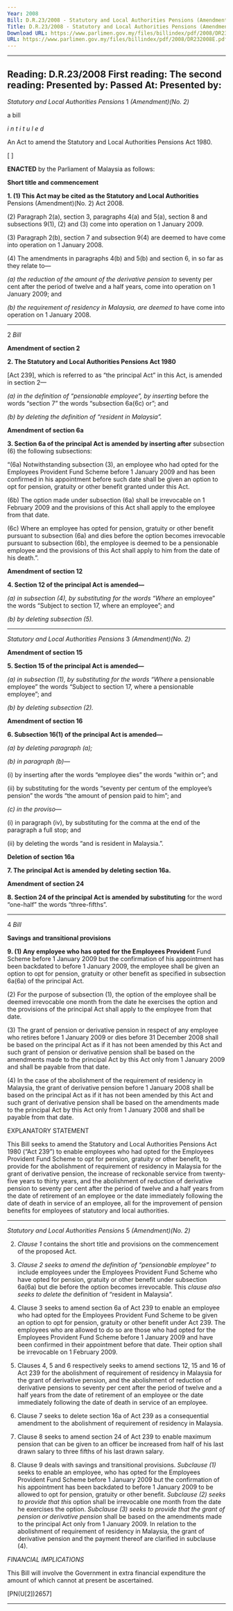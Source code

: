 ```yaml
---
Year: 2008
Bill: D.R.23/2008 - Statutory and Local Authorities Pensions (Amendment)(No. 2) Bill 2008 (Passed)
Title: D.R.23/2008 - Statutory and Local Authorities Pensions (Amendment)(No. 2) Bill 2008 (Passed)
Download URL: https://www.parlimen.gov.my/files/billindex/pdf/2008/DR232008E.pdf
URL: https://www.parlimen.gov.my/files/billindex/pdf/2008/DR232008E.pdf
---
```

---
Reading:
D.R.23/2008
First reading:
The second reading:
Presented by:
Passed At:
Presented by:
---

_Statutory and Local Authorities Pensions_ 1
_(Amendment)(No. 2)_

a bill

_i n t i t u l e d_

An Act to amend the Statutory and Local Authorities Pensions
Act 1980.

[ ]

**ENACTED** by the Parliament of Malaysia as follows:

**Short title and commencement**

**1. (1) This Act may be cited as the Statutory and Local Authorities**
Pensions (Amendment)(No. 2) Act 2008.

(2) Paragraph 2(a), section 3, paragraphs 4(a) and 5(a),
section 8 and subsections 9(1), (2) and (3) come into operation
on 1 January 2009.

(3) Paragraph 2(b), section 7 and subsection 9(4) are deemed
to have come into operation on 1 January 2008.

(4) The amendments in paragraphs 4(b) and 5(b) and
section 6, in so far as they relate to—

_(a) the reduction of the amount of the derivative pension to_
seventy per cent after the period of twelve and a half
years, come into operation on 1 January 2009; and

_(b) the requirement of residency in Malaysia, are deemed to_
have come into operation on 1 January 2008.


-----

2 _Bill_

**Amendment of section 2**

**2. The Statutory and Local Authorities Pensions Act 1980**

[Act 239], which is referred to as “the principal Act” in this Act,
is amended in section 2—

_(a) in the definition of “pensionable employee”, by inserting_
before the words “section 7” the words “subsection
6a(6c) or”; and

_(b) by deleting the definition of “resident in Malaysia”._

**Amendment of section 6a**

**3. Section 6a of the principal Act is amended by inserting after**
subsection (6) the following subsections:

“(6a) Notwithstanding subsection (3), an employee who
had opted for the Employees Provident Fund Scheme before
1 January 2009 and has been confirmed in his appointment
before such date shall be given an option to opt for pension,
gratuity or other benefit granted under this Act.

(6b) The option made under subsection (6a) shall be
irrevocable on 1 February 2009 and the provisions of this
Act shall apply to the employee from that date.

(6c) Where an employee has opted for pension, gratuity
or other benefit pursuant to subsection (6a) and dies before
the option becomes irrevocable pursuant to subsection (6b),
the employee is deemed to be a pensionable employee and
the provisions of this Act shall apply to him from the date
of his death.”.

**Amendment of section 12**

**4. Section 12 of the principal Act is amended—**

_(a) in subsection (4), by substituting for the words “Where_
an employee” the words “Subject to section 17, where
an employee”; and

_(b) by deleting subsection (5)._


-----

_Statutory and Local Authorities Pensions_ 3
_(Amendment)(No. 2)_

**Amendment of section 15**

**5. Section 15 of the principal Act is amended—**

_(a) in subsection (1), by substituting for the words “Where_
a pensionable employee” the words “Subject to
section 17, where a pensionable employee”; and

_(b) by deleting subsection (2)._

**Amendment of section 16**

**6. Subsection 16(1) of the principal Act is amended—**

_(a) by deleting paragraph_ _(a);_

_(b) in paragraph_ _(b)—_

(i) by inserting after the words “employee dies” the
words “within or”; and

(ii) by substituting for the words “seventy per centum
of the employee’s pension” the words “the amount
of pension paid to him”; and

_(c) in the proviso—_

(i) in paragraph (iv), by substituting for the comma
at the end of the paragraph a full stop; and

(ii) by deleting the words “and is resident in
Malaysia.”.

**Deletion of section 16a**

**7. The principal Act is amended by deleting section 16a.**

**Amendment of section 24**

**8. Section 24 of the principal Act is amended by substituting**
for the word “one-half” the words “three-fifths”.


-----

4 _Bill_

**Savings and transitional provisions**

**9. (1) Any employee who has opted for the Employees Provident**
Fund Scheme before 1 January 2009 but the confirmation of his
appointment has been backdated to before 1 January 2009, the
employee shall be given an option to opt for pension, gratuity or
other benefit as specified in subsection 6a(6a) of the principal
Act.

(2) For the purpose of subsection (1), the option of the employee
shall be deemed irrevocable one month from the date he exercises
the option and the provisions of the principal Act shall apply to
the employee from that date.

(3) The grant of pension or derivative pension in respect of
any employee who retires before 1 January 2009 or dies before
31 December 2008 shall be based on the principal Act as if it
has not been amended by this Act and such grant of pension or
derivative pension shall be based on the amendments made to
the principal Act by this Act only from 1 January 2009 and shall
be payable from that date.

(4) In the case of the abolishment of the requirement of
residency in Malaysia, the grant of derivative pension before
1 January 2008 shall be based on the principal Act as if it has not
been amended by this Act and such grant of derivative pension
shall be based on the amendments made to the principal Act by
this Act only from 1 January 2008 and shall be payable from
that date.

EXPLANATORY STATEMENT

This Bill seeks to amend the Statutory and Local Authorities Pensions Act 1980
(“Act 239”) to enable employees who had opted for the Employees Provident
Fund Scheme to opt for pension, gratuity or other benefit, to provide for the
abolishment of requirement of residency in Malaysia for the grant of derivative
pension, the increase of reckonable service from twenty-five years to thirty
years, and the abolishment of reduction of derivative pension to seventy per
cent after the period of twelve and a half years from the date of retirement
of an employee or the date immediately following the date of death in service
of an employee, all for the improvement of pension benefits for employees
of statutory and local authorities.


-----

_Statutory and Local Authorities Pensions_ 5
_(Amendment)(No. 2)_

2. _Clause 1_ contains the short title and provisions on the commencement of
the proposed Act.

3. _Clause 2 seeks to amend the definition of “pensionable employee” to_
include employees under the Employees Provident Fund Scheme who have
opted for pension, gratuity or other benefit under subsection 6a(6a) but die
before the option becomes irrevocable. This _clause also seeks to delete the_
definition of “resident in Malaysia”.

4. Clause 3 seeks to amend section 6a of Act 239 to enable an employee who
had opted for the Employees Provident Fund Scheme to be given an option to
opt for pension, gratuity or other benefit under Act 239. The employees who are
allowed to do so are those who had opted for the Employees Provident Fund
Scheme before 1 January 2009 and have been confirmed in their appointment
before that date. Their option shall be irrevocable on 1 February 2009.

5. Clauses 4, 5 and 6 respectively seeks to amend sections 12, 15 and 16 of
Act 239 for the abolishment of requirement of residency in Malaysia for the
grant of derivative pension, and the abolishment of reduction of derivative
pensions to seventy per cent after the period of twelve and a half years from
the date of retirement of an employee or the date immediately following the
date of death in service of an employee.

6. Clause 7 seeks to delete section 16a of Act 239 as a consequential
amendment to the abolishment of requirement of residency in Malaysia.

7. Clause 8 seeks to amend section 24 of Act 239 to enable maximum pension
that can be given to an officer be increased from half of his last drawn salary
to three fifths of his last drawn salary.

8. Clause 9 deals with savings and transitional provisions. _Subclause (1)_
seeks to enable an employee, who has opted for the Employees Provident
Fund Scheme before 1 January 2009 but the confirmation of his appointment
has been backdated to before 1 January 2009 to be allowed to opt for
pension, gratuity or other benefit. _Subclause (2) seeks to provide that this_
option shall be irrevocable one month from the date he exercises the option.
_Subclause (3) seeks to provide that the grant of pension or derivative pension_
shall be based on the amendments made to the principal Act only from
1 January 2009. In relation to the abolishment of requirement of residency in
Malaysia, the grant of derivative pension and the payment thereof are clarified
in subclause (4).

_FINANCIAL IMPLICATIONS_

This Bill will involve the Government in extra financial expenditure the amount
of which cannot at present be ascertained.

[PN(U[2])2657]


-----

